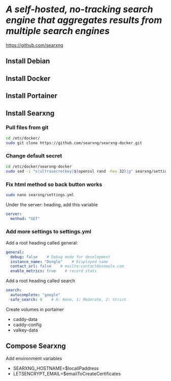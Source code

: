# *A self-hosted, no-tracking search engine that aggregates results from multiple search engines*
https://github.com/searxng
## Install Debian
## Install Docker
## Install Portainer
## Install Searxng

### Pull files from git
```sh
cd /etc/docker/
sudo git clone https://github.com/searxng/searxng-docker.git
```
### Change default secret
```sh
cd /etc/docker/searxng-docker
sudo sed -i "s|ultrasecretkey|$(openssl rand -hex 32)|g" searxng/settings.yml
```
### Fix html method so back button works
```sh
sudo nano searxng/settings.yml
```
Under the server: heading, add this variable
```yml
server:
  method: "GET"
```
### Add more settings to settings.yml
Add a root heading called general:
```yml
general:
  debug: false    # Debug mode for development
  instance_name: "Dongle"    # Displayed name
  contact_url: false    # mailto:contact@example.com
  enable_metrics: true    # record stats
```
Add a root heading called search
```yml
search:
  autocomplete: "google"
  safe_search: 0    # 0: None, 1: Moderate, 2: Strict
```

Create volumes in portainer
- caddy-data
- caddy-config
- valkey-data

## Compose Searxng
Add environment variables
- SEARXNG_HOSTNAME=$localIPaddress
- LETSENCRYPT_EMAIL=$emailToCreateCertificates
